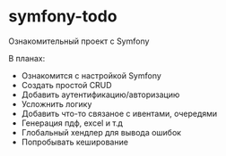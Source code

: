 # symfony-todo
Ознакомительный проект с Symfony

В планах:
- Ознакомится с настройкой Symfony
- Создать простой CRUD
- Добавить аутентификацию/авторизацию
- Усложнить логику
- Добавить что-то связаное с ивентами, очередями
- Генерация пдф, excel и т.д 
- Глобальный хендлер для вывода ошибок
- Попробывать кеширование